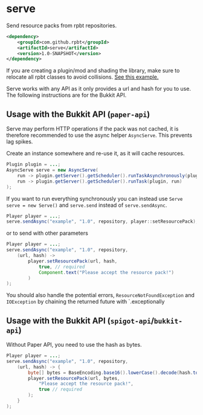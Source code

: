 # serve
Send resource packs from rpbt repositories.

```xml
<dependency>
    <groupId>com.github.rpbt</groupId>
    <artifactId>serve</artifactId>
    <version>1.0-SNAPSHOT</version>
</dependency>
```
If you are creating a plugin/mod and shading the library, make sure to relocate all rpbt classes to avoid collisions. [See this example.](../README.md#Relocating)

Serve works with any API as it only provides a url and hash for you to use. The following instructions are for the Bukkit API.
## Usage with the Bukkit API (`paper-api`)
Serve may perform HTTP operations if the pack was not cached, it is therefore recommended to use the async helper `AsyncServe`. This prevents lag spikes.

Create an instance somewhere and re-use it, as it will cache resources.
```java
Plugin plugin = ...;
AsyncServe serve = new AsyncServe(
    run -> plugin.getServer().getScheduler().runTaskAsynchronously(plugin, run),
    run -> plugin.getServer().getScheduler().runTask(plugin, run)
);
```
If you want to run everything synchronously you can instead use `Serve serve = new Serve()` and `serve.send` instead of `serve.sendAsync`.
```java
Player player = ...;
serve.sendAsync("example", "1.0", repository, player::setResourcePack);
```
or to send with other parameters
```java
Player player = ...;
serve.sendAsync("example", "1.0", repository,
    (url, hash) ->
        player.setResourcePack(url, hash,
            true, // required
            Component.text("Please accept the resource pack!")
        )
);
```
You should also handle the potential errors, `ResourceNotFoundException` and `IOException` by chaining the returned future with `.exceptionally
## Usage with the Bukkit API (`spigot-api`/`bukkit-api`)
Without Paper API, you need to use the hash as bytes.
```java
Player player = ...;
serve.sendAsync("example", "1.0", repository,
    (url, hash) -> {
        byte[] bytes = BaseEncoding.base16().lowerCase().decode(hash.toLowerCase());
        player.setResourcePack(url, bytes,
            "Please accept the resource pack!",
            true // required
        );
    }
);
```